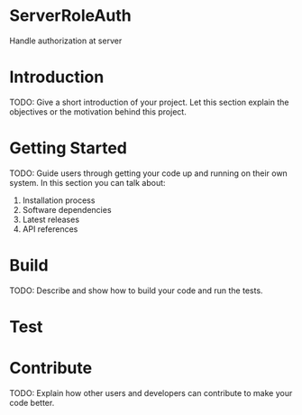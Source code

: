 # ServerRoleAuth
Handle authorization at server

# Introduction 
TODO: Give a short introduction of your project. Let this section explain the objectives or the motivation behind this project. 

# Getting Started
TODO: Guide users through getting your code up and running on their own system. In this section you can talk about:
1.	Installation process
2.	Software dependencies
3.	Latest releases
4.	API references

# Build
TODO: Describe and show how to build your code and run the tests. 

# Test

# Contribute
TODO: Explain how other users and developers can contribute to make your code better. 

